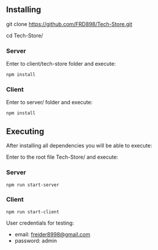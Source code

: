 ## Installing
git clone https://github.com/FRD898/Tech-Store.git

cd Tech-Store/

### Server

Enter to client/tech-store folder and execute:

```shell
npm install
```
### Client

Enter to server/ folder and execute:

```shell
npm install
```

## Executing
After installing all dependencies you will be able to execute:

Enter to the root file Tech-Store/ and execute:

### Server
```shell
npm run start-server
```
### Client
```shell
npm run start-client
```
User credentials for testing: 
* email: freider8998@gmail.com
* password: admin 

